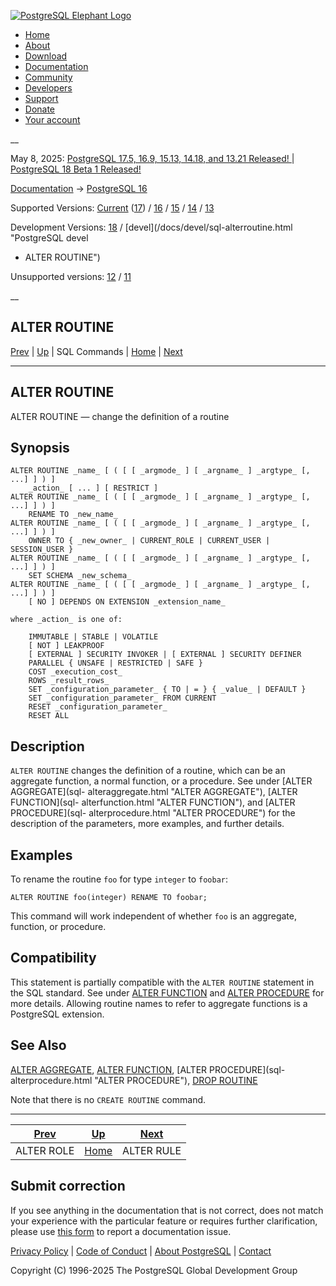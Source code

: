 [ ![PostgreSQL Elephant Logo](/media/img/about/press/elephant.png) ](/)

  * [Home](/ "Home")
  * [About](/about/ "About")
  * [Download](/download/ "Download")
  * [Documentation](/docs/ "Documentation")
  * [Community](/community/ "Community")
  * [Developers](/developer/ "Developers")
  * [Support](/support/ "Support")
  * [Donate](/about/donate/ "Donate")
  * [Your account](/account/ "Your account")

__

May 8, 2025: [ PostgreSQL 17.5, 16.9, 15.13, 14.18, and 13.21 Released! ](/about/news/postgresql-175-169-1513-1418-and-1321-released-3072/) | [ PostgreSQL 18 Beta 1 Released! ](/about/news/postgresql-18-beta-1-released-3070/)

[Documentation](/docs/ "Documentation") -> [PostgreSQL
16](/docs/16/index.html)

Supported Versions: [Current](/docs/current/sql-alterroutine.html "PostgreSQL
17 - ALTER ROUTINE") ([17](/docs/17/sql-alterroutine.html "PostgreSQL 17 -
ALTER ROUTINE")) / [16](/docs/16/sql-alterroutine.html "PostgreSQL 16 - ALTER
ROUTINE") / [15](/docs/15/sql-alterroutine.html "PostgreSQL 15 - ALTER
ROUTINE") / [14](/docs/14/sql-alterroutine.html "PostgreSQL 14 - ALTER
ROUTINE") / [13](/docs/13/sql-alterroutine.html "PostgreSQL 13 - ALTER
ROUTINE")

Development Versions: [18](/docs/18/sql-alterroutine.html "PostgreSQL 18 -
ALTER ROUTINE") / [devel](/docs/devel/sql-alterroutine.html "PostgreSQL devel
- ALTER ROUTINE")

Unsupported versions: [12](/docs/12/sql-alterroutine.html "PostgreSQL 12 -
ALTER ROUTINE") / [11](/docs/11/sql-alterroutine.html "PostgreSQL 11 - ALTER
ROUTINE")

__

ALTER ROUTINE  
---  
[Prev](sql-alterrole.html "ALTER ROLE")  | [Up](sql-commands.html "SQL Commands") | SQL Commands | [Home](index.html "PostgreSQL 16.9 Documentation") |  [Next](sql-alterrule.html "ALTER RULE")  
  
* * *

## ALTER ROUTINE

ALTER ROUTINE — change the definition of a routine

## Synopsis

    
    
    ALTER ROUTINE _name_ [ ( [ [ _argmode_ ] [ _argname_ ] _argtype_ [, ...] ] ) ]
        _action_ [ ... ] [ RESTRICT ]
    ALTER ROUTINE _name_ [ ( [ [ _argmode_ ] [ _argname_ ] _argtype_ [, ...] ] ) ]
        RENAME TO _new_name_
    ALTER ROUTINE _name_ [ ( [ [ _argmode_ ] [ _argname_ ] _argtype_ [, ...] ] ) ]
        OWNER TO { _new_owner_ | CURRENT_ROLE | CURRENT_USER | SESSION_USER }
    ALTER ROUTINE _name_ [ ( [ [ _argmode_ ] [ _argname_ ] _argtype_ [, ...] ] ) ]
        SET SCHEMA _new_schema_
    ALTER ROUTINE _name_ [ ( [ [ _argmode_ ] [ _argname_ ] _argtype_ [, ...] ] ) ]
        [ NO ] DEPENDS ON EXTENSION _extension_name_
    
    where _action_ is one of:
    
        IMMUTABLE | STABLE | VOLATILE
        [ NOT ] LEAKPROOF
        [ EXTERNAL ] SECURITY INVOKER | [ EXTERNAL ] SECURITY DEFINER
        PARALLEL { UNSAFE | RESTRICTED | SAFE }
        COST _execution_cost_
        ROWS _result_rows_
        SET _configuration_parameter_ { TO | = } { _value_ | DEFAULT }
        SET _configuration_parameter_ FROM CURRENT
        RESET _configuration_parameter_
        RESET ALL
    

## Description

`ALTER ROUTINE` changes the definition of a routine, which can be an aggregate
function, a normal function, or a procedure. See under [ALTER AGGREGATE](sql-
alteraggregate.html "ALTER AGGREGATE"), [ALTER FUNCTION](sql-
alterfunction.html "ALTER FUNCTION"), and [ALTER PROCEDURE](sql-
alterprocedure.html "ALTER PROCEDURE") for the description of the parameters,
more examples, and further details.

## Examples

To rename the routine `foo` for type `integer` to `foobar`:

    
    
    ALTER ROUTINE foo(integer) RENAME TO foobar;
    

This command will work independent of whether `foo` is an aggregate, function,
or procedure.

## Compatibility

This statement is partially compatible with the `ALTER ROUTINE` statement in
the SQL standard. See under [ALTER FUNCTION](sql-alterfunction.html "ALTER
FUNCTION") and [ALTER PROCEDURE](sql-alterprocedure.html "ALTER PROCEDURE")
for more details. Allowing routine names to refer to aggregate functions is a
PostgreSQL extension.

## See Also

[ALTER AGGREGATE](sql-alteraggregate.html "ALTER AGGREGATE"), [ALTER
FUNCTION](sql-alterfunction.html "ALTER FUNCTION"), [ALTER PROCEDURE](sql-
alterprocedure.html "ALTER PROCEDURE"), [DROP ROUTINE](sql-droproutine.html
"DROP ROUTINE")

Note that there is no `CREATE ROUTINE` command.

* * *

[Prev](sql-alterrole.html "ALTER ROLE")  | [Up](sql-commands.html "SQL Commands") |  [Next](sql-alterrule.html "ALTER RULE")  
---|---|---  
ALTER ROLE  | [Home](index.html "PostgreSQL 16.9 Documentation") |  ALTER RULE  
  
## Submit correction

If you see anything in the documentation that is not correct, does not match
your experience with the particular feature or requires further clarification,
please use [this form](/account/comments/new/16/sql-alterroutine.html/) to
report a documentation issue.

[Privacy Policy](/about/privacypolicy) | [Code of Conduct](/about/policies/coc/) | [About PostgreSQL](/about/) | [Contact](/about/contact/)  

Copyright (C) 1996-2025 The PostgreSQL Global Development Group

